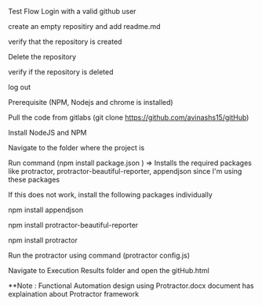 Test Flow
  Login with a valid github user
  
  create an empty repositiry and add readme.md
  
  verify that the repository is created
  
  Delete the repository
  
  verify if the repository is deleted
  
  log out
  

Prerequisite (NPM, Nodejs and chrome is installed)

Pull the code from gitlabs (git clone https://github.com/avinashs15/gitHub)

Install NodeJS and NPM

Navigate to the folder where the project is 

Run command (npm install package.json ) => Installs the required packages like protractor, protractor-beautiful-reporter, appendjson since I'm using these packages

If this does not work, install the following packages individually

npm install appendjson

npm install protractor-beautiful-reporter

npm install protractor

Run the protractor using command (protractor config.js)

Navigate to Execution Results folder and open the gitHub.html

**Note : Functional Automation design using Protractor.docx document has explaination about Protractor framework
